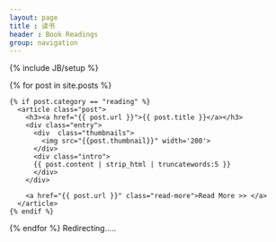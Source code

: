 ```yaml
---
layout: page
title : 读书
header : Book Readings
group: navigation
---
```

{% include JB/setup %}

<div class="readings">
  {% for post in site.posts %}

    {% if post.category == "reading" %}
      <article class="post">
        <h3><a href="{{ post.url }}">{{ post.title }}</a></h3>
        <div class="entry">
          <div  class="thumbnails">
            <img src="{{post.thumbnail}}" width='200'>
          </div>
          <div class="intro">
          {{ post.content | strip_html | truncatewords:5 }}
          </div>
        </div>

        <a href="{{ post.url }}" class="read-more">Read More >> </a>
      </article>
    {% endif %}
  {% endfor %}
  Redirecting.....
</div>

<script type="text/javascript">
  // window.location.href = "/readings/"
</script>